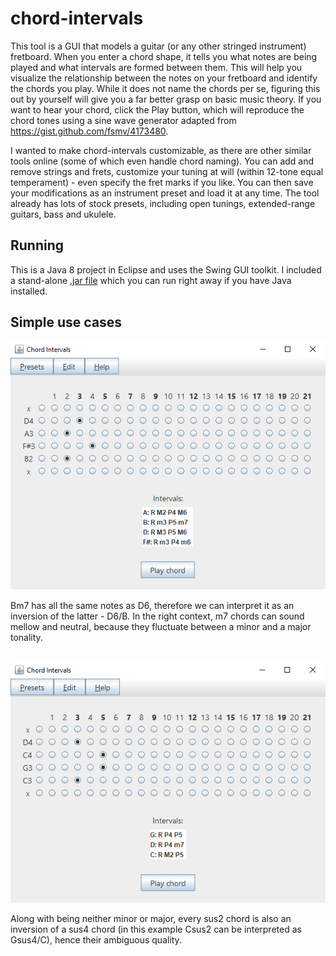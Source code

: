 # chord-intervals

This tool is a GUI that models a guitar (or any other stringed instrument) fretboard. When you enter a chord shape, it tells you what notes are being played and what intervals are formed between them. This will help you visualize the relationship between the notes on your fretboard and identify the chords you play. While it does not name the chords per se, figuring this out by yourself will give you a far better grasp on basic music theory. If you want to hear your chord, click the Play button, which will reproduce the chord tones using a sine wave generator adapted from https://gist.github.com/fsmv/4173480.

I wanted to make chord-intervals customizable, as there are other similar tools online (some of which even handle chord naming). You can add and remove strings and frets, customize your tuning at will (within 12-tone equal temperament) - even specify the fret marks if you like. You can then save your modifications as an instrument preset and load it at any time. The tool already has lots of stock presets, including open tunings, extended-range guitars, bass and ukulele.

## Running

This is a Java 8 project in Eclipse and uses the Swing GUI toolkit. I included a stand-alone [.jar file](chord-intervals.jar) which you can run right away if you have Java installed.


## Simple use cases

<img src="docs/Bm7.png">

Bm7 has all the same notes as D6, therefore we can interpret it as an inversion of the latter - D6/B. In the right context, m7 chords can sound mellow and neutral, because they fluctuate between a minor and a major tonality.

\
<img src="docs/Csus2.png">

Along with being neither minor or major, every sus2 chord is also an inversion of a sus4 chord (in this example Csus2 can be interpreted as Gsus4/C), hence their ambiguous quality.










